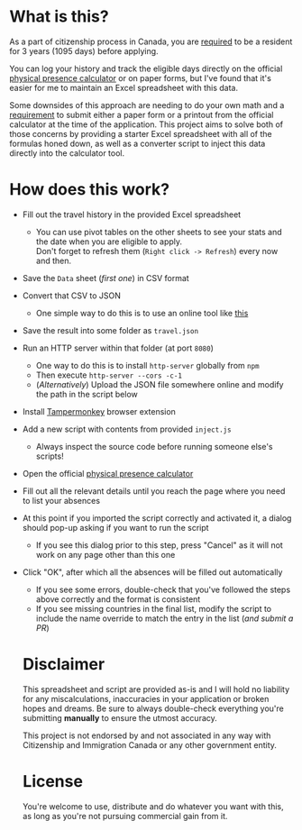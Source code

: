 # What is this?

As a part of citizenship process in Canada, you are [required](https://www.canada.ca/en/immigration-refugees-citizenship/services/canadian-citizenship/become-canadian-citizen/eligibility.html#time) to be a resident for 3 years (1095 days) before applying.

You can log your history and track the eligible days directly on the official [physical presence calculator](https://eservices.cic.gc.ca/rescalc/) or on paper forms, but I've found that it's easier for me to maintain an Excel spreadsheet with this data.

Some downsides of this approach are needing to do your own math and a [requirement](https://www.canada.ca/content/dam/ircc/migration/ircc/english/pdf/kits/citizen/cit0007e-2.pdf) to submit either a paper form or a printout from the official calculator at the time of the application. This project aims to solve both of those concerns by providing a starter Excel spreadsheet with all of the formulas honed down, as well as a converter script to inject this data directly into the calculator tool.

# How does this work?

* Fill out the travel history in the provided Excel spreadsheet
  * You can use pivot tables on the other sheets to see your stats and the date when you are eligible to apply.  
  Don't forget to refresh them (`Right click -> Refresh`) every now and then.

* Save the `Data` sheet (_first one_) in CSV format

* Convert that CSV to JSON
  * One simple way to do this is to use an online tool like [this](https://csvjson.com/csv2json)

* Save the result into some folder as `travel.json`

* Run an HTTP server within that folder (at port `8080`)
   * One way to do this is to install `http-server` globally from `npm`
   * Then execute `http-server --cors -c-1`
   * (_Alternatively_) Upload the JSON file somewhere online and modify the path in the script below

* Install [Tampermonkey](https://www.tampermonkey.net/) browser extension

* Add a new script with contents from provided `inject.js`
   * Always inspect the source code before running someone else's scripts!

* Open the official [physical presence calculator](https://eservices.cic.gc.ca/rescalc/)

* Fill out all the relevant details until you reach the page where you need to list your absences

* At this point if you imported the script correctly and activated it, a dialog should pop-up asking if you want to run the script
  * If you see this dialog prior to this step, press "Cancel" as it will not work on any page other than this one

* Click "OK", after which all the absences will be filled out automatically
  * If you see some errors, double-check that you've followed the steps above correctly and the format is consistent
  * If you see missing countries in the final list, modify the script to include the name override to match the entry in the list (_and submit a PR_)
  
  # Disclaimer
  
  This spreadsheet and script are provided as-is and I will hold no liability for any miscalculations, inaccuracies in your application or broken hopes and dreams. Be sure to always double-check everything you're submitting **manually** to ensure the utmost accuracy.
  
  This project is not endorsed by and not associated in any way with Citizenship and Immigration Canada or any other government entity.
  
  # License
  
  You're welcome to use, distribute and do whatever you want with this, as long as you're not pursuing commercial gain from it.
